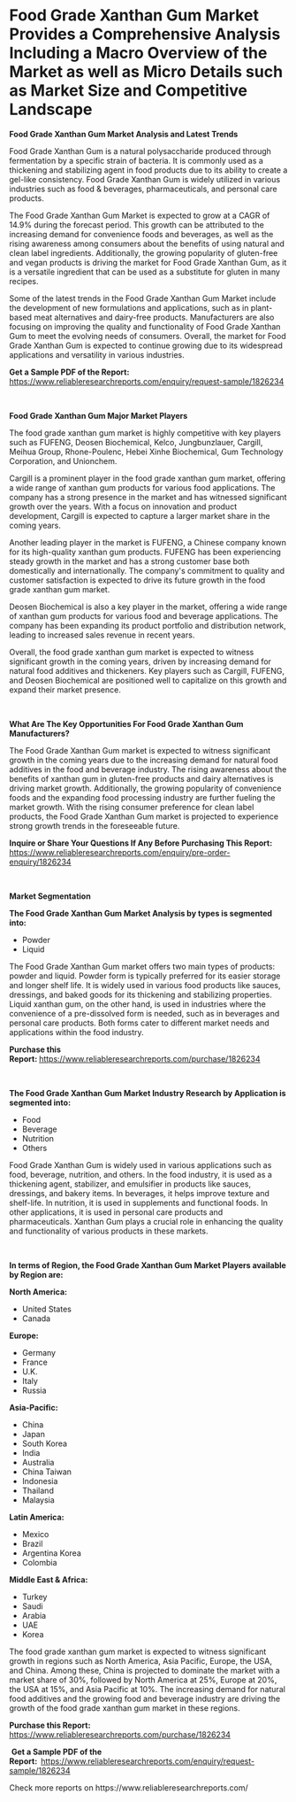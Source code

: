 <p><h1>Food Grade Xanthan Gum Market Provides a Comprehensive Analysis Including a Macro Overview of the Market as well as Micro Details such as Market Size and Competitive Landscape</h1></p><p><strong>Food Grade Xanthan Gum Market Analysis and Latest Trends</strong></p>
<p><p>Food Grade Xanthan Gum is a natural polysaccharide produced through fermentation by a specific strain of bacteria. It is commonly used as a thickening and stabilizing agent in food products due to its ability to create a gel-like consistency. Food Grade Xanthan Gum is widely utilized in various industries such as food & beverages, pharmaceuticals, and personal care products.</p><p>The Food Grade Xanthan Gum Market is expected to grow at a CAGR of 14.9% during the forecast period. This growth can be attributed to the increasing demand for convenience foods and beverages, as well as the rising awareness among consumers about the benefits of using natural and clean label ingredients. Additionally, the growing popularity of gluten-free and vegan products is driving the market for Food Grade Xanthan Gum, as it is a versatile ingredient that can be used as a substitute for gluten in many recipes.</p><p>Some of the latest trends in the Food Grade Xanthan Gum Market include the development of new formulations and applications, such as in plant-based meat alternatives and dairy-free products. Manufacturers are also focusing on improving the quality and functionality of Food Grade Xanthan Gum to meet the evolving needs of consumers. Overall, the market for Food Grade Xanthan Gum is expected to continue growing due to its widespread applications and versatility in various industries.</p></p>
<p><strong>Get a Sample PDF of the Report:&nbsp;</strong> <a href="https://www.reliableresearchreports.com/enquiry/request-sample/1826234">https://www.reliableresearchreports.com/enquiry/request-sample/1826234</a></p>
<p>&nbsp;</p>
<p><strong>Food Grade Xanthan Gum Major Market Players</strong></p>
<p><p>The food grade xanthan gum market is highly competitive with key players such as FUFENG, Deosen Biochemical, Kelco, Jungbunzlauer, Cargill, Meihua Group, Rhone-Poulenc, Hebei Xinhe Biochemical, Gum Technology Corporation, and Unionchem.</p><p>Cargill is a prominent player in the food grade xanthan gum market, offering a wide range of xanthan gum products for various food applications. The company has a strong presence in the market and has witnessed significant growth over the years. With a focus on innovation and product development, Cargill is expected to capture a larger market share in the coming years.</p><p>Another leading player in the market is FUFENG, a Chinese company known for its high-quality xanthan gum products. FUFENG has been experiencing steady growth in the market and has a strong customer base both domestically and internationally. The company's commitment to quality and customer satisfaction is expected to drive its future growth in the food grade xanthan gum market.</p><p>Deosen Biochemical is also a key player in the market, offering a wide range of xanthan gum products for various food and beverage applications. The company has been expanding its product portfolio and distribution network, leading to increased sales revenue in recent years.</p><p>Overall, the food grade xanthan gum market is expected to witness significant growth in the coming years, driven by increasing demand for natural food additives and thickeners. Key players such as Cargill, FUFENG, and Deosen Biochemical are positioned well to capitalize on this growth and expand their market presence.</p></p>
<p>&nbsp;</p>
<p><strong>What Are The Key Opportunities For Food Grade Xanthan Gum Manufacturers?</strong></p>
<p><p>The Food Grade Xanthan Gum market is expected to witness significant growth in the coming years due to the increasing demand for natural food additives in the food and beverage industry. The rising awareness about the benefits of xanthan gum in gluten-free products and dairy alternatives is driving market growth. Additionally, the growing popularity of convenience foods and the expanding food processing industry are further fueling the market growth. With the rising consumer preference for clean label products, the Food Grade Xanthan Gum market is projected to experience strong growth trends in the foreseeable future.</p></p>
<p><strong>Inquire or Share Your Questions If Any Before Purchasing This Report:</strong> <a href="https://www.reliableresearchreports.com/enquiry/pre-order-enquiry/1826234">https://www.reliableresearchreports.com/enquiry/pre-order-enquiry/1826234</a></p>
<p>&nbsp;</p>
<p><strong>Market Segmentation</strong></p>
<p><strong>The Food Grade Xanthan Gum Market Analysis by types is segmented into:</strong></p>
<p><ul><li>Powder</li><li>Liquid</li></ul></p>
<p><p>The Food Grade Xanthan Gum market offers two main types of products: powder and liquid. Powder form is typically preferred for its easier storage and longer shelf life. It is widely used in various food products like sauces, dressings, and baked goods for its thickening and stabilizing properties. Liquid xanthan gum, on the other hand, is used in industries where the convenience of a pre-dissolved form is needed, such as in beverages and personal care products. Both forms cater to different market needs and applications within the food industry.</p></p>
<p><strong>Purchase this Report:&nbsp;</strong><a href="https://www.reliableresearchreports.com/purchase/1826234">https://www.reliableresearchreports.com/purchase/1826234</a></p>
<p>&nbsp;</p>
<p><strong>The Food Grade Xanthan Gum Market Industry Research by Application is segmented into:</strong></p>
<p><ul><li>Food</li><li>Beverage</li><li>Nutrition</li><li>Others</li></ul></p>
<p><p>Food Grade Xanthan Gum is widely used in various applications such as food, beverage, nutrition, and others. In the food industry, it is used as a thickening agent, stabilizer, and emulsifier in products like sauces, dressings, and bakery items. In beverages, it helps improve texture and shelf-life. In nutrition, it is used in supplements and functional foods. In other applications, it is used in personal care products and pharmaceuticals. Xanthan Gum plays a crucial role in enhancing the quality and functionality of various products in these markets.</p></p>
<p>&nbsp;</p>
<p><strong>In terms of Region, the Food Grade Xanthan Gum Market Players available by Region are:</strong></p>
<p>
    <p> <strong> North America: </strong>
        <ul>
            <li>United States</li>
            <li>Canada</li>
        </ul>
        </p> 
    <p> <strong> Europe: </strong>
        <ul>
            <li>Germany</li>
            <li>France</li>
            <li>U.K.</li>
            <li>Italy</li>
            <li>Russia</li>
        </ul>
        </p> 
    <p> <strong> Asia-Pacific: </strong>
        <ul>
            <li>China</li>
            <li>Japan</li>
            <li>South Korea</li>
            <li>India</li>
            <li>Australia</li>
            <li>China Taiwan</li>
            <li>Indonesia</li>
            <li>Thailand</li>
            <li>Malaysia</li>
        </ul>
        </p> 
    <p> <strong> Latin America: </strong>
        <ul>
            <li>Mexico</li>
            <li>Brazil</li>
            <li>Argentina Korea</li>
            <li>Colombia</li>
        </ul>
        </p> 
    <p> <strong> Middle East & Africa: </strong>
        <ul>
            <li>Turkey</li>
            <li>Saudi</li>
            <li>Arabia</li>
            <li>UAE</li>
            <li>Korea</li>
        </ul>
    </p>
    </p>
<p><p>The food grade xanthan gum market is expected to witness significant growth in regions such as North America, Asia Pacific, Europe, the USA, and China. Among these, China is projected to dominate the market with a market share of 30%, followed by North America at 25%, Europe at 20%, the USA at 15%, and Asia Pacific at 10%. The increasing demand for natural food additives and the growing food and beverage industry are driving the growth of the food grade xanthan gum market in these regions.</p></p>
<p><strong>Purchase this Report: </strong><a href="https://www.reliableresearchreports.com/purchase/1826234">https://www.reliableresearchreports.com/purchase/1826234</a></p>
<p>&nbsp;<strong>Get a Sample PDF of the Report:&nbsp;&nbsp;</strong><a href="https://www.reliableresearchreports.com/enquiry/request-sample/1826234">https://www.reliableresearchreports.com/enquiry/request-sample/1826234</a></p>
<p><strong></strong></p>
<p>Check more reports on https://www.reliableresearchreports.com/</p>